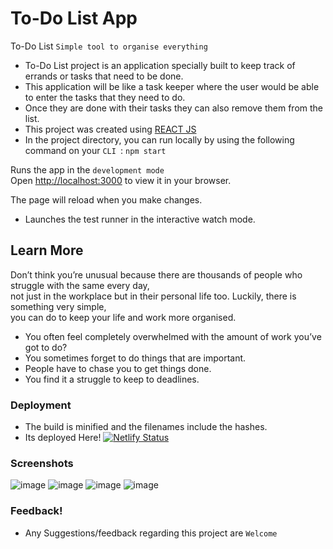 # To-Do List App

To-Do List `Simple tool to organise everything` 
- To-Do List project is an application specially built to keep track of errands or tasks that need to be done. <br />
- This application will be like a task keeper where the user would be able to enter the tasks that they need to do. <br />
- Once they are done with their tasks they can also remove them from the list. <br />
- This project was created using [REACT JS](https://react.dev/)
- In the project directory, you can run locally by using the following command on your `CLI `: 
`npm start`

Runs the app in the `development mode`\
Open [http://localhost:3000](http://localhost:3000) to view it in your browser. <br />

The page will reload when you make changes.<br />

- Launches the test runner in the interactive watch mode. <br />



## Learn More
Don’t think you’re unusual because there are thousands of people who struggle with the same every day,<br /> 
not just in the workplace but in their personal life too. Luckily, there is something very simple,<br />
you can do to keep your life and work more organised.<br />

- You often feel completely overwhelmed with the amount of work you’ve got to do? <br />
- You sometimes forget to do things that are important. <br />
- People have to chase you to get things done. <br />
- You find it a struggle to keep to deadlines. <br />

### Deployment

- The build is minified and the filenames include the hashes.
- Its deployed Here! [![Netlify Status](https://api.netlify.com/api/v1/badges/d582fed0-f214-4a30-b4fd-b8f371774064/deploy-status)](https://app.netlify.com/sites/todolist-abinandh/deploys)

### Screenshots
![image](https://user-images.githubusercontent.com/99226172/230242102-a647717b-37c6-4732-8e81-82714fc587cd.png)
![image](https://user-images.githubusercontent.com/99226172/230242172-4b358ea2-581a-4a22-920c-c7f470435e87.png)
![image](https://user-images.githubusercontent.com/99226172/230242309-907694d3-be37-4b24-a9f3-47e793776cb6.png)
![image](https://user-images.githubusercontent.com/99226172/230242366-23205758-ac00-49df-b543-0e0e3b917dbd.png)


### Feedback!

- Any Suggestions/feedback regarding this project are `Welcome`
